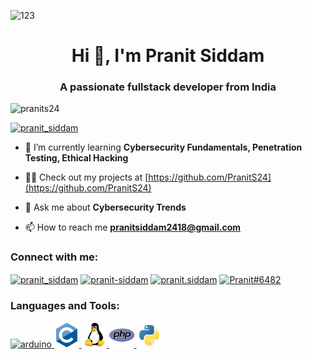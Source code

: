 ![123](https://user-images.githubusercontent.com/118627209/202893229-18d883ff-3999-4171-83d3-9ce78c3dd2c9.png)

<h1 align="center">Hi 👋, I'm Pranit Siddam</h1>
<h3 align="center">A passionate fullstack developer from India</h3>

<p align="left"> <img src="https://komarev.com/ghpvc/?username=pranits24&label=Profile%20views&color=0e75b6&style=flat" alt="pranits24" /> </p>

<p align="left"> <a href="https://twitter.com/pranit_siddam" target="blank"><img src="https://img.shields.io/twitter/follow/pranit_siddam?logo=twitter&style=for-the-badge" alt="pranit_siddam" /></a> </p>

- 🌱 I’m currently learning **Cybersecurity Fundamentals, Penetration Testing, Ethical Hacking**

- 👨‍💻 Check out my projects at [https://github.com/PranitS24](https://github.com/PranitS24)

- 💬 Ask me about **Cybersecurity Trends**

- 📫 How to reach me **pranitsiddam2418@gmail.com**

<h3 align="left">Connect with me:</h3>
<p align="left">
<a href="https://twitter.com/pranit_siddam" target="blank"><img align="center" src="https://raw.githubusercontent.com/rahuldkjain/github-profile-readme-generator/master/src/images/icons/Social/twitter.svg" alt="pranit_siddam" height="30" width="40" /></a>
<a href="https://linkedin.com/in/pranit-siddam" target="blank"><img align="center" src="https://raw.githubusercontent.com/rahuldkjain/github-profile-readme-generator/master/src/images/icons/Social/linked-in-alt.svg" alt="pranit-siddam" height="30" width="40" /></a>
<a href="https://instagram.com/pranit.siddam" target="blank"><img align="center" src="https://raw.githubusercontent.com/rahuldkjain/github-profile-readme-generator/master/src/images/icons/Social/instagram.svg" alt="pranit.siddam" height="30" width="40" /></a>
<a href="https://discord.gg/Pranit#6482" target="blank"><img align="center" src="https://raw.githubusercontent.com/rahuldkjain/github-profile-readme-generator/master/src/images/icons/Social/discord.svg" alt="Pranit#6482" height="30" width="40" /></a>
</p>

<h3 align="left">Languages and Tools:</h3>
<p align="left"> <a href="https://www.arduino.cc/" target="_blank" rel="noreferrer"> <img src="https://cdn.worldvectorlogo.com/logos/arduino-1.svg" alt="arduino" width="40" height="40"/> </a> <a href="https://www.cprogramming.com/" target="_blank" rel="noreferrer"> <img src="https://raw.githubusercontent.com/devicons/devicon/master/icons/c/c-original.svg" alt="c" width="40" height="40"/> </a> <a href="https://www.linux.org/" target="_blank" rel="noreferrer"> <img src="https://raw.githubusercontent.com/devicons/devicon/master/icons/linux/linux-original.svg" alt="linux" width="40" height="40"/> </a> <a href="https://www.php.net" target="_blank" rel="noreferrer"> <img src="https://raw.githubusercontent.com/devicons/devicon/master/icons/php/php-original.svg" alt="php" width="40" height="40"/> </a> <a href="https://www.python.org" target="_blank" rel="noreferrer"> <img src="https://raw.githubusercontent.com/devicons/devicon/master/icons/python/python-original.svg" alt="python" width="40" height="40"/> </a> </p>
